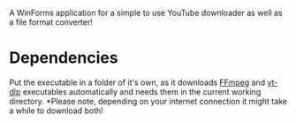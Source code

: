 A WinForms application for a simple to use YouTube downloader as well as a file format converter!

# Dependencies 
Put the executable in a folder of it's own, as it downloads [FFmpeg](https://ffmpeg.org/) and [yt-dlp](https://github.com/yt-dlp/yt-dlp) executables automatically and needs them in the current working directory.
*Please note, depending on your internet connection it might take a while to download both!
